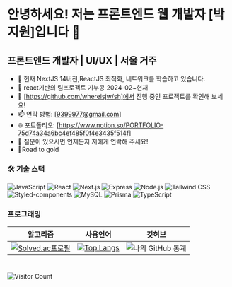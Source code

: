 # 안녕하세요! 저는 프론트엔드 웹 개발자 [박지원]입니다 👋

## 프론트엔드 개발자 | UI/UX | 서울 거주

- 🌱 현재 NextJS 14버전,ReactJS 최적화, 네트워크를 학습하고 있습니다.
- 🫛 react기반의 팀프로젝트 기부콩 2024-02~현재
- 🔭 [https://github.com/whereisjw/sh]에서 진행 중인 프로젝트를 확인해 보세요!
- 📫 연락 방법: [9399977@gmail.com]
- 🌐 포트폴리오: [https://www.notion.so/PORTFOLIO-75d74a34a6bc4ef485f0f4e3435f514f]
- 💬 질문이 있으시면 언제든지 저에게 연락해 주세요!
- 🥇Road to gold

### 🛠 기술 스택

![JavaScript](https://img.shields.io/badge/-JavaScript-F7DF1E?style=flat-square&logo=javascript&logoColor=black)
![React](https://img.shields.io/badge/-React-61DAFB?style=flat-square&logo=react&logoColor=white)
![Next.js](https://img.shields.io/badge/-Next.js-000000?style=flat-square&logo=next.js&logoColor=white)
![Express](https://img.shields.io/badge/-Express-000000?style=flat-square&logo=express&logoColor=white)
![Node.js](https://img.shields.io/badge/-Node.js-339933?style=flat-square&logo=node.js&logoColor=white)
![Tailwind CSS](https://img.shields.io/badge/-Tailwind_CSS-38B2AC?style=flat-square&logo=tailwind-css&logoColor=white)
![Styled-components](https://img.shields.io/badge/-Styled_components-DB7093?style=flat-square&logo=styled-components&logoColor=white)
![MySQL](https://img.shields.io/badge/-MySQL-4479A1?style=flat-square&logo=mysql&logoColor=white)
![Prisma](https://img.shields.io/badge/-Prisma-3982CE?style=flat-square&logo=prisma&logoColor=white)
![TypeScript](https://img.shields.io/badge/-TypeScript-3178C6?style=flat-square&logo=typescript&logoColor=white)

### 프로그래밍

| 알고리즘 | 사용언어 | 깃허브 |
|----------|----------|----------|
| [![Solved.ac프로필](http://mazassumnida.wtf/api/v2/generate_badge?boj=tacoding)](https://solved.ac/whereisjw)  | [![Top Langs](https://github-readme-stats.vercel.app/api/top-langs/?username=whereisjw&langs_count=8)](https://github.com/whereisjw/github-readme-stats)     | ![나의 GitHub 통계](https://github-readme-stats.vercel.app/api?username=whereisjw&show_icons=true&theme=radical)     |


 #
 ![Visitor Count](https://komarev.com/ghpvc/?username=whereisjw)

 



